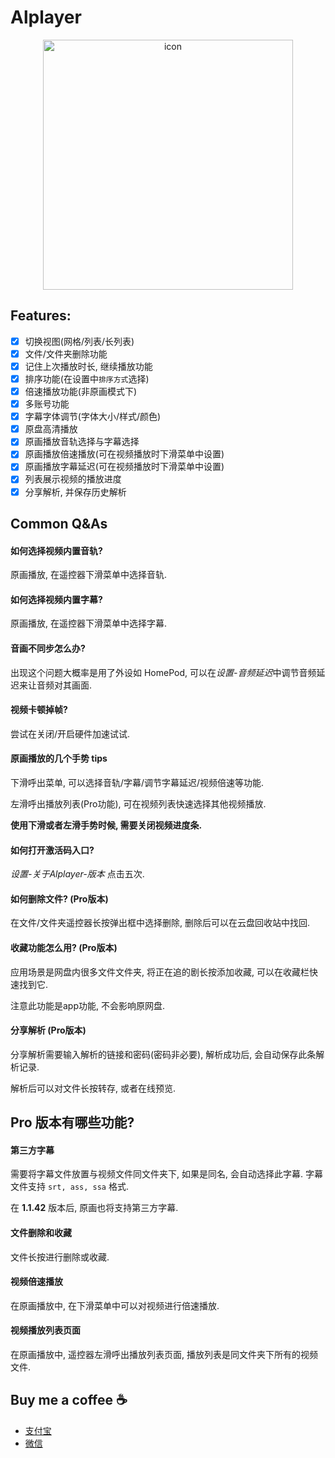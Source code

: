 # Alplayer

<div align="center">

<img src="https://github.com/FaiChou/Aliplayer_About/blob/main/icon500.png?raw=true" alt="icon" width="400"/>

</div>

## Features:

- [x] 切换视图(网格/列表/长列表)
- [x] 文件/文件夹删除功能
- [x] 记住上次播放时长, 继续播放功能
- [x] 排序功能(在设置中`排序方式`选择)
- [x] 倍速播放功能(非原画模式下)
- [x] 多账号功能
- [x] 字幕字体调节(字体大小/样式/颜色)
- [x] 原盘高清播放
- [x] 原画播放音轨选择与字幕选择
- [x] 原画播放倍速播放(可在视频播放时下滑菜单中设置)
- [x] 原画播放字幕延迟(可在视频播放时下滑菜单中设置)
- [x] 列表展示视频的播放进度
- [x] 分享解析, 并保存历史解析

## Common Q&As

#### 如何选择视频内置音轨?

原画播放, 在遥控器下滑菜单中选择音轨.

#### 如何选择视频内置字幕?

原画播放, 在遥控器下滑菜单中选择字幕.

#### 音画不同步怎么办?

出现这个问题大概率是用了外设如 HomePod, 可以在*设置-音频延迟*中调节音频延迟来让音频对其画面.

#### 视频卡顿掉帧?

尝试在关闭/开启硬件加速试试.

#### 原画播放的几个手势 tips

下滑呼出菜单, 可以选择音轨/字幕/调节字幕延迟/视频倍速等功能.

左滑呼出播放列表(Pro功能), 可在视频列表快速选择其他视频播放.

**使用下滑或者左滑手势时候, 需要关闭视频进度条.**

#### 如何打开激活码入口?

*设置-关于Alplayer-版本* 点击五次.

#### 如何删除文件? (Pro版本)

在文件/文件夹遥控器长按弹出框中选择删除, 删除后可以在云盘回收站中找回.

#### 收藏功能怎么用? (Pro版本)

应用场景是网盘内很多文件文件夹, 将正在追的剧长按添加收藏, 可以在收藏栏快速找到它.

注意此功能是app功能, 不会影响原网盘.

#### 分享解析 (Pro版本)

分享解析需要输入解析的链接和密码(密码非必要), 解析成功后, 会自动保存此条解析记录.

解析后可以对文件长按转存, 或者在线预览.


## Pro 版本有哪些功能?

#### 第三方字幕

需要将字幕文件放置与视频文件同文件夹下, 如果是同名, 会自动选择此字幕. 字幕文件支持 `srt, ass, ssa` 格式.

在 **1.1.42** 版本后, 原画也将支持第三方字幕.

#### 文件删除和收藏

文件长按进行删除或收藏.

#### 视频倍速播放

在原画播放中, 在下滑菜单中可以对视频进行倍速播放.

#### 视频播放列表页面

在原画播放中, 遥控器左滑呼出播放列表页面, 播放列表是同文件夹下所有的视频文件.

## Buy me a coffee ☕️

- [支付宝](https://github.com/FaiChou/uCopy/blob/main/oss/ali.JPG?raw=true)
- [微信](https://github.com/FaiChou/uCopy/blob/main/oss/wechat.JPG?raw=true)
